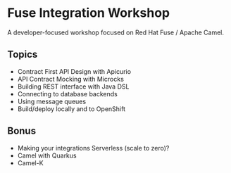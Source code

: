 # Fuse Integration Workshop

A developer-focused workshop focused on Red Hat Fuse / Apache Camel.

## Topics

* Contract First API Design with Apicurio
* API Contract Mocking with Microcks
* Building REST interface with Java DSL
* Connecting to database backends
* Using message queues
* Build/deploy locally and to OpenShift

## Bonus

* Making your integrations Serverless (scale to zero)?
* Camel with Quarkus
* Camel-K
